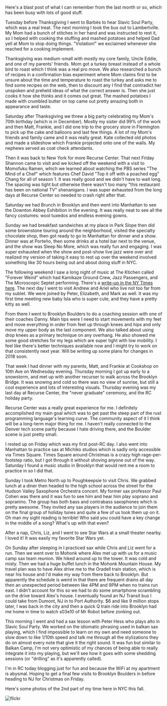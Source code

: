 Here's a blast post of what I can remember from the last month or so, which has been busy with lots of good stuff.

Tuesday before Thanksgiving I went to Barbès to hear Slavic Soul Party, which was a real treat. The next morning I took the bus out to Lambertville. My Mom had a bunch of stitches in her hand and was instructed to rest it, so I helped with cooking the stuffing and mashed potatoes and helped Dad yell at Mom to stop doing things. "Violation!" we exclaimed whenever she reached for a cooking implement.

Thanksgiving was medium-small with mostly my core family, Uncle Eddie, and one of my parents' friends. Mom got a turkey breast instead of a whole bird to roast which I think was a real pro move. We also researched a bunch of recipes in a confirmation bias experiment where Mom claims first to be unsure about the time and temperature to roast the turkey and asks me to find some recipes on the web, then to discount any I find that contradict her unspoken and preheld ideas of what the correct answer is. Then she just cooks it how she thinks and it comes out great. The mashed potatoes I made with crumbled butter on top came out pretty amazing both in appearance and taste.

Saturday after Thanksgiving we threw a big party celebrating my Mom's 70th birthday (which is in December). Mostly my sister did 99% of the work and then Matt, Frankie, and I did one trip to the grocery store in Flemington to pick up the cake and balloons and last few things. A lot of my Mom's friends and family came and it was really great. Kate collected old photos and made a slideshow which Frankie projected onto one of the walls. My nephews served as coat check attendants.

Then it was back to New York for more Recurse Center. That next Friday Shannon came to visit and we kicked off the weekend with a visit to Momofuku Ramen, which we learned about watching the PBS series "The Mind of a Chef" which features Chef David "Top it off with a poached egg" Chang for all of season 1. It was really good and we didn't have to wait long. The spacing was tight but otherwise there wasn't too many "this restaurant has been on national TV" shenanigans. I was super exhausted from the long days at Recurse Center so needed to crash right after that.

Saturday we had Brunch in Brooklyn and then went into Manhattan to see the Downton Abbey Exhibition in the evening. It was really neat to see all the fancy costumes: wool tuxedos and endless evening gowns.

Sunday we had breakfast sandwiches at my place in Park Slope then did some brownstone touring around the neighborhood, visited the specialty chocolate shop, then got ready to go to Manhattan for dinner and a show. Dinner was at Porteño, then some drinks at a hotel bar next to the venue, and the show was Sleep No More, which was really fun and engaging. I was super exhausted when the show and post-show live jazz were over and realized my version of taking it easy to rest up over the weekend involved something like 30 hours being out and about doing stuff in NYC.

The following weekend I saw a long night of music at The Ktichen called "Forever Weird" which had Kamikaze Ground Crew, Jazz Passengers, and The Microscopic Septet performing. There's a [write-up in the NY Times here](https://www.nytimes.com/2017/12/12/arts/music/microscopic-septet-jazz-passengers-kamikaze-ground-crew.html). The next day I went to visit Andrew and Ariel who live not too far from my sublet. We were joined by Peter, Elizabeth, and Mark as well. It was my first time meeting new baby Isla who is super cute, and they have a pretty kitty as well.

From there I went to Brooklyn Boulders to do a coaching session with one of their coaches Danny. Main tips were I need to start movements with my feet and move everything in order from feet up through knees and hips and only move my upper body as the last component. We also talked about using drop knees as a primary technique on any overhang. He also showed me some good stretches for my legs which are super tight with low mobility. I feel like there's better techniques available now and I might try to work on that consistently next year. Will be writing up some plans for changes in 2018 soon.

That week I had dinner with my parents, Matt, and Frankie at Cookshop on 10th Ave on Wednesday evening. Thursday morning I got up early to a snowstorm, and met up with another recurser to walk across the Brooklyn Bridge. It was snowing and cold so there was no view of sunrise, but still a cool experience and lots of interesting visuals. Thursday evening was my last day at Recurse Center, the "never graduate" ceremony, and the RC holiday party.

Recurse Center was a really great experience for me. I definitely accomplished my main goal which was to get past the steep part of the rust programming language's learning curve. The community aspect of it I think will be a long-term major thing for me. I haven't really connected to the Denver tech scene partly because I hate driving there, and the Boulder scene is just pretty small.

I rested up on Friday which was my first post-RC day. I also went into Manhattan to practice sax at Michiko studios which is sadly only accessible via Times Square. Times Square around Christmas is a crazy high rage-per-footstep ratio, but I got through it without shoving anyone out of the way. Saturday I found a music studio in Brooklyn that would rent me a room to practice in so I did that.

Sunday I took Metro North up to Poughkeepsie to visit Chris. We grabbed lunch at a diner then headed to the high school across the street for the Hudson Valley Saxophone Orchestra concert. My former sax professor Paul Cohen was there and it was fun to see him and hear him play soprano and sopranino. The group has both bass and contrabass saxophones which is pretty awesome. They invited any sax players in the audience to join them on the final group of holiday tunes and quite a few of us took them up on it. Oh man my sight reading is terrible! Who said you could have a key change in the middle of a song? What's up with that even?

After a nap, Chris, Liz, and I went to see Star Wars at a small theater nearby. I loved it! It was easily my favorite Star Wars yet.

On Sunday after sleeping in I practiced sax while Chris and Liz went for a run. Then we went over to Mohonk where Alex met up with us for a music camp sax team reunion. We hiked around up to the tower. It was cold and misty. Then we had a huge buffet lunch in the Mohonk Mountain House. My travel plan was to have Alex drive me to the Oradell train station, which is near his house and I'd make my way from there back to Brooklyn. But apparently the schedule is weird in that there are frequent drains all day then an unexpected period between like 4PM and 9PM when no trains run east. I didn't account for this so we had to do some smartphone scrambling on the drive toward Alex's house. I eventually found an NJ Transit bus I could take from Dumont, NJ in to Port Authority. $6 and like 9 million stops later, I was back in the city and then a quick Q train ride into Brooklyn had me home in time to watch s03e10 of Mr Robot before zonking out.

This morning I went and had a sax lesson with Peter Hess who plays alto in Slavic Soul Party. We worked on the idiomatic phrasing used in balkan sax playing, which I find impossible to learn on my own and need someone to slow down to like 1/10th speed and talk me through all the stylizations they do on almost every note that give it the right sound. It was fun but similar to Balkan Camp, I'm not very optimistic of my chances of being able to really integrate it into my playing, but we'll see how it goes with some shedding sessions (or "drilling" as it's apparently called).

I'm in RC today blogging just for fun and because the WiFi at my apartment is abysmal. Hoping to get a final few visits to Brooklyn Boulders in before heading to NJ for Christmas on Friday.

Here's some photos of the 2nd part of my time here in NYC this fall.

![flickr](https://www.flickr.com/photos/focusaurus/sets/72157663724573648)
